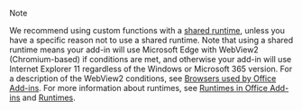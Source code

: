 >[!NOTE]
> We recommend using custom functions with a [shared runtime](../testing/runtimes.md#shared-runtime), unless you have a specific reason not to use a shared runtime. Note that using a shared runtime means your add-in will use Microsoft Edge with WebView2 (Chromium-based) if conditions are met, and otherwise your add-in will use Internet Explorer 11 regardless of the Windows or Microsoft 365 version. For a description of the WebView2 conditions, see [Browsers used by Office Add-ins](../concepts/browsers-used-by-office-web-add-ins.md). For more information about runtimes, see [Runtimes in Office Add-ins](../testing/runtimes.md) and [Runtimes](/javascript/api/manifest/runtimes).